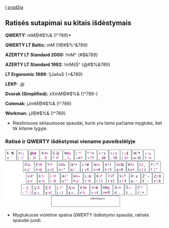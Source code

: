 [Į pradžią](../README.md)


Ratisės sutapimai su kitais išdėstymais
---------------------------------------


__QWERTY:__ mM@#$%& {!^789}*

__QWERTY LT Baltic:__ mM {!@#$%^&789}

__AZERTY LT Standard 2000:__ !mM^ {#$&789}

__AZERTY LT Standard 1992:__ !mMšŠ^ {@#$%&789}

__LT Ergonomic 1989:__ !jJaAsS {+&789}

__LEKP:__ .@

__Dvorak (Simplified):__ xXmM@#$%& {!^789-}

__Colemak:__ jJmM@#$%& {!^789}

__Workman:__ jJ@#$%& {!^789}


* Riestiniuose skliaustuose spaudai, kurie yra tame pačiame mygtuke, bet tik kitame lygyje.


### Ratisė ir QWERTY išdėstymai viename paveikslėlyje

![LEK „Ratisė“ ir QWERTY](images/ratise&qwerty.png)

* Mygtukuose violetine spalva QWERTY išdėstymo spaudai, ratisės spaudai juodi.
